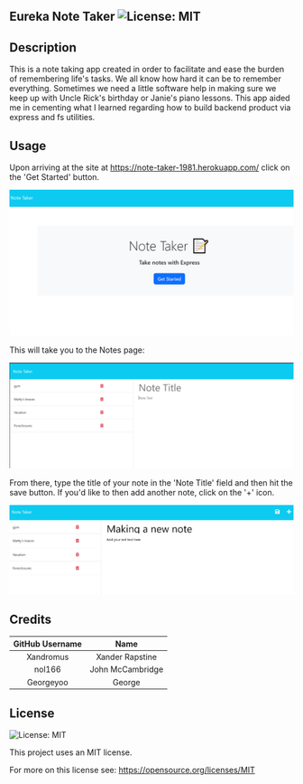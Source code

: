 ## Eureka Note Taker ![License: MIT](https://img.shields.io/badge/License-MIT-yellow.svg)

## Description

This is a note taking app created in order to facilitate and ease the burden of remembering life's tasks. We all know how hard it can be to remember everything. Sometimes we need a little software help in making sure we keep up with Uncle Rick's birthday or Janie's piano lessons. This app aided me in cementing what I learned regarding how to build backend product via express and fs utilities.

## Usage

Upon arriving at the site at https://note-taker-1981.herokuapp.com/ click on the 'Get Started' button.
   
![Note taker landing page](images/note-taker-front-page.png)

This will take you to the Notes page:

![Note taker landing page](images/notes-page.png)


From there, type the title of your note in the 'Note Title' field and then hit the save button. If you'd like to then add another note, click on the '+' icon.

![Note taker landing page](images/adding-note.png)

   

## Credits

| GitHub Username | Name |
|:---------------: |:----------------:|
|Xandromus | Xander Rapstine |
|nol166 |John McCambridge| 
|Georgeyoo|George|

## License

![License: MIT](https://img.shields.io/badge/License-MIT-yellow.svg)

This project uses an MIT license.

For more on this license see: https://opensource.org/licenses/MIT
